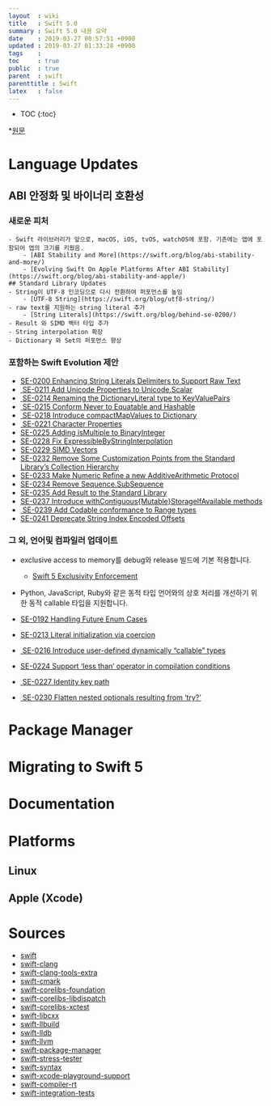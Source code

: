```yaml
---
layout  : wiki
title   : Swift 5.0
summary : Swift 5.0 내용 요약
date    : 2019-03-27 00:57:51 +0900
updated : 2019-03-27 01:33:28 +0900
tags    : 
toc     : true
public  : true
parent  : swift
parenttitle : Swift
latex   : false
---
```

* TOC
{:toc}

*[원문](https://swift.org/blog/swift-5-released/)

# Language Updates
## ABI 안정화 및 바이너리 호환성
### 새로운 피처
    - Swift 라이브러리가 앞으로, macOS, iOS, tvOS, watchOS에 포함. 기존에는 앱에 포함되어 앱의 크기를 키웠음.
        - [ABI Stability and More](https://swift.org/blog/abi-stability-and-more/)
        - [Evolving Swift On Apple Platforms After ABI Stability](https://swift.org/blog/abi-stability-and-apple/)
    ## Standard Library Updates
    - String이 UTF-8 인코딩으로 다시 전환하여 퍼포먼스를 높임
        - [UTF-8 String](https://swift.org/blog/utf8-string/)
    - raw text를 지원하는 string literal 추가
        - [String Literals](https://swift.org/blog/behind-se-0200/)
    - Result 와 SIMD 벡터 타입 추가
    - String interpolation 확장
    - Dictionary 와 Set의 퍼포먼스 향상
### 포함하는 Swift Evolution 제안

- [SE-0200 Enhancing String Literals Delimiters to Support Raw Text](https://github.com/apple/swift-evolution/blob/master/proposals/0200-raw-string-escaping.md)
- [ SE-0211 Add Unicode Properties to Unicode.Scalar](https://github.com/apple/swift-evolution/blob/master/proposals/0211-unicode-scalar-properties.md)
- [ SE-0214 Renaming the DictionaryLiteral type to KeyValuePairs](https://github.com/apple/swift-evolution/blob/master/proposals/0214-DictionaryLiteral.md)
- [ SE-0215 Conform Never to Equatable and Hashable](https://github.com/apple/swift-evolution/blob/master/proposals/0215-conform-never-to-hashable-and-equatable.md)
- [ SE-0218 Introduce compactMapValues to Dictionary](https://github.com/apple/swift-evolution/blob/master/proposals/0218-introduce-compact-map-values.md)
- [ SE-0221 Character Properties](https://github.com/apple/swift-evolution/blob/master/proposals/0221-character-properties.md)
- [SE-0225 Adding isMultiple to BinaryInteger](https://github.com/apple/swift-evolution/blob/master/proposals/0225-binaryinteger-iseven-isodd-ismultiple.md)
- [SE-0228 Fix ExpressibleByStringInterpolation](https://github.com/apple/swift-evolution/blob/master/proposals/0228-fix-expressiblebystringinterpolation.md)
- [SE-0229 SIMD Vectors](https://github.com/apple/swift-evolution/blob/master/proposals/0229-simd.md)
- [SE-0232 Remove Some Customization Points from the Standard Library’s Collection Hierarchy](https://github.com/apple/swift-evolution/blob/master/proposals/0232-remove-customization-points.md)
- [SE-0233 Make Numeric Refine a new AdditiveArithmetic Protocol](https://github.com/apple/swift-evolution/blob/master/proposals/0233-additive-arithmetic-protocol.md)
- [SE-0234 Remove Sequence.SubSequence](https://github.com/apple/swift-evolution/blob/master/proposals/0234-remove-sequence-subsequence.md)
- [SE-0235 Add Result to the Standard Library](https://github.com/apple/swift-evolution/blob/master/proposals/0235-add-result.md)
- [SE-0237 Introduce withContiguous{Mutable}StorageIfAvailable methods](https://github.com/apple/swift-evolution/blob/master/proposals/0237-contiguous-collection.md)
- [ SE-0239 Add Codable conformance to Range types](https://github.com/apple/swift-evolution/blob/master/proposals/0239-codable-range.md)
- [SE-0241 Deprecate String Index Encoded Offsets](https://github.com/apple/swift-evolution/blob/master/proposals/0241-string-index-explicit-encoding-offset.md)

### 그 외, 언어및 컴파일러 업데이트
- exclusive access to memory를 debug와 release 빌드에 기본 적용합니다.
    - [Swift 5 Exclusivity Enforcement](https://swift.org/blog/swift-5-exclusivity/)
- Python, JavaScript, Ruby와 같은 동적 타입 언어와의 상호 처리를 개선하기 위한 동적 callable 타입을 지원합니다.

- [SE-0192 Handling Future Enum Cases](https://github.com/apple/swift-evolution/blob/master/proposals/0192-non-exhaustive-enums.md)
- [SE-0213 Literal initialization via coercion](https://github.com/apple/swift-evolution/blob/master/proposals/0213-literal-init-via-coercion.md)
- [ SE-0216 Introduce user-defined dynamically “callable” types](https://github.com/apple/swift-evolution/blob/master/proposals/0216-dynamic-callable.md)
- [SE-0224 Support ‘less than’ operator in compilation conditions](https://github.com/apple/swift-evolution/blob/master/proposals/0224-ifswift-lessthan-operator.md)
- [ SE-0227 Identity key path](https://github.com/apple/swift-evolution/blob/master/proposals/0227-identity-keypath.md)
- [ SE-0230 Flatten nested optionals resulting from ‘try?’](https://github.com/apple/swift-evolution/blob/master/proposals/0230-flatten-optional-try.md)

# Package Manager
# Migrating to Swift 5
# Documentation
# Platforms
## Linux
## Apple (Xcode)
# Sources
- [swift](https://github.com/apple/swift)
- [swift-clang](https://github.com/apple/swift-clang)
- [swift-clang-tools-extra](https://github.com/apple/swift-clang-tools-extra)
- [swift-cmark](https://github.com/apple/swift-cmark)
- [swift-corelibs-foundation](https://github.com/apple/swift-corelibs-foundation)
- [swift-corelibs-libdispatch](https://github.com/apple/swift-corelibs-libdispatch)
- [swift-corelibs-xctest](https://github.com/apple/swift-corelibs-xctest)
- [swift-libcxx](https://github.com/apple/swift-libcxx)
- [swift-llbuild](https://github.com/apple/swift-llbuild)
- [swift-lldb](https://github.com/apple/swift-lldb)
- [swift-llvm](https://github.com/apple/swift-llvm)
- [swift-package-manager](https://github.com/apple/swift-package-manager)
- [swift-stress-tester](https://github.com/apple/swift-stress-tester)
- [swift-syntax](https://github.com/apple/swift-syntax)
- [swift-xcode-playground-support](https://github.com/apple/swift-xcode-playground-support)
- [swift-compiler-rt](https://github.com/apple/swift-compiler-rt)
- [swift-integration-tests](https://github.com/apple/swift-integration-tests)
